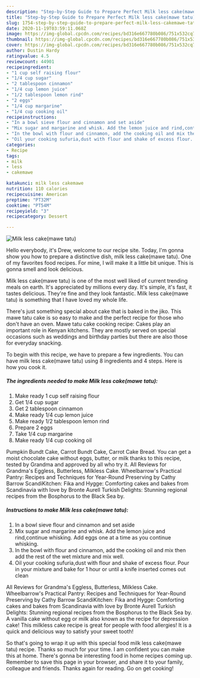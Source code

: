 ```yaml
---
description: "Step-by-Step Guide to Prepare Perfect Milk less cake(mawe tatu)"
title: "Step-by-Step Guide to Prepare Perfect Milk less cake(mawe tatu)"
slug: 1754-step-by-step-guide-to-prepare-perfect-milk-less-cakemawe-tatu
date: 2020-11-19T03:59:11.068Z
image: https://img-global.cpcdn.com/recipes/bd316e667780b086/751x532cq70/milk-less-cakemawe-tatu-recipe-main-photo.jpg
thumbnail: https://img-global.cpcdn.com/recipes/bd316e667780b086/751x532cq70/milk-less-cakemawe-tatu-recipe-main-photo.jpg
cover: https://img-global.cpcdn.com/recipes/bd316e667780b086/751x532cq70/milk-less-cakemawe-tatu-recipe-main-photo.jpg
author: Dustin Hardy
ratingvalue: 4.5
reviewcount: 44901
recipeingredient:
- "1 cup self raising flour"
- "1/4 cup sugar"
- "2 tablespoon cinnamon"
- "1/4 cup lemon juice"
- "1/2 tablespoon lemon rind"
- "2 eggs"
- "1/4 cup margarine"
- "1/4 cup cooking oil"
recipeinstructions:
- "In a bowl sieve flour and cinnamon and set aside"
- "Mix sugar and margarine and whisk. Add the lemon juice and rind,continue whisking. Add eggs one at a time as you continue whisking."
- "In the bowl with flour and cinnamon, add the cooking oil and mix then add the rest of the wet mixture and mix well."
- "Oil your cooking sufuria,dust with flour and shake of excess flour. Pour in your mixture and bake for 1 hour or until a knife inserted comes out clean"
categories:
- Recipe
tags:
- milk
- less
- cakemawe

katakunci: milk less cakemawe 
nutrition: 110 calories
recipecuisine: American
preptime: "PT32M"
cooktime: "PT54M"
recipeyield: "3"
recipecategory: Dessert

---
```



![Milk less cake(mawe tatu)](https://img-global.cpcdn.com/recipes/bd316e667780b086/751x532cq70/milk-less-cakemawe-tatu-recipe-main-photo.jpg)

Hello everybody, it's Drew, welcome to our recipe site. Today, I'm gonna show you how to prepare a distinctive dish, milk less cake(mawe tatu). One of my favorites food recipes. For mine, I will make it a little bit unique. This is gonna smell and look delicious.

Milk less cake(mawe tatu) is one of the most well liked of current trending meals on earth. It's appreciated by millions every day. It's simple, it's fast, it tastes delicious. They're fine and they look fantastic. Milk less cake(mawe tatu) is something that I have loved my whole life.

There&#39;s just something special about cake that is baked in the jiko. This mawe tatu cake is so easy to make and the perfect recipe for those who don&#39;t have an oven. Mawe tatu cake cooking recipe: Cakes play an important role in Kenyan kitchens. They are mostly served on special occasions such as weddings and birthday parties but there are also those for everyday snacking.


To begin with this recipe, we have to prepare a few ingredients. You can have milk less cake(mawe tatu) using 8 ingredients and 4 steps. Here is how you cook it.

<!--inarticleads1-->

##### The ingredients needed to make Milk less cake(mawe tatu):

1. Make ready 1 cup self raising flour
1. Get 1/4 cup sugar
1. Get 2 tablespoon cinnamon
1. Make ready 1/4 cup lemon juice
1. Make ready 1/2 tablespoon lemon rind
1. Prepare 2 eggs
1. Take 1/4 cup margarine
1. Make ready 1/4 cup cooking oil


Pumpkin Bundt Cake, Carrot Bundt Cake, Carrot Cake Bread. You can get a moist chocolate cake without eggs, butter, or milk thanks to this recipe, tested by Grandma and approved by all who try it. All Reviews for Grandma&#39;s Eggless, Butterless, Milkless Cake. Wheelbarrow&#39;s Practical Pantry: Recipes and Techniques for Year-Round Preserving by Cathy Barrow ScandiKitchen: Fika and Hygge: Comforting cakes and bakes from Scandinavia with love by Bronte Aurell Turkish Delights: Stunning regional recipes from the Bosphorus to the Black Sea by. 

<!--inarticleads2-->

##### Instructions to make Milk less cake(mawe tatu):

1. In a bowl sieve flour and cinnamon and set aside
1. Mix sugar and margarine and whisk. Add the lemon juice and rind,continue whisking. Add eggs one at a time as you continue whisking.
1. In the bowl with flour and cinnamon, add the cooking oil and mix then add the rest of the wet mixture and mix well.
1. Oil your cooking sufuria,dust with flour and shake of excess flour. Pour in your mixture and bake for 1 hour or until a knife inserted comes out clean


All Reviews for Grandma&#39;s Eggless, Butterless, Milkless Cake. Wheelbarrow&#39;s Practical Pantry: Recipes and Techniques for Year-Round Preserving by Cathy Barrow ScandiKitchen: Fika and Hygge: Comforting cakes and bakes from Scandinavia with love by Bronte Aurell Turkish Delights: Stunning regional recipes from the Bosphorus to the Black Sea by. A vanilla cake without egg or milk also known as the recipe for depression cake! This milkless cake recipe is great for people with food allergies! It is a quick and delicious way to satisfy your sweet tooth! 

So that's going to wrap it up with this special food milk less cake(mawe tatu) recipe. Thanks so much for your time. I am confident you can make this at home. There's gonna be interesting food in home recipes coming up. Remember to save this page in your browser, and share it to your family, colleague and friends. Thanks again for reading. Go on get cooking!
